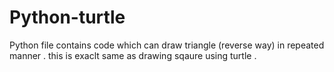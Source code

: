 # Python-turtle


Python file contains code which can draw triangle (reverse way) in repeated manner . this is exaclt same as drawing sqaure using turtle .
